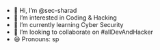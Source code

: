 - 👋 Hi, I’m @sec-sharad
- 👀 I’m interested in Coding & Hacking
- 🌱 I’m currently learning Cyber Security
- 💞️ I’m looking to collaborate on #allDevAndHacker
- 😄 Pronouns: sp


<!---
sec-sharad/sec-sharad is a ✨ special ✨ repository because its `README.md` (this file) appears on your GitHub profile.
You can click the Preview link to take a look at your changes.
--->
